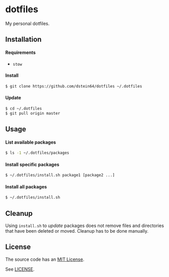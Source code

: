 dotfiles
========

My personal dotfiles.

Installation
------------

#### Requirements

- `stow`

#### Install

```sh
$ git clone https://github.com/dstein64/dotfiles ~/.dotfiles
```

#### Update

```sh
$ cd ~/.dotfiles
$ git pull origin master
```

Usage
-----

#### List available packages

```sh
$ ls -1 ~/.dotfiles/packages
```

#### Install specific packages

```sh
$ ~/.dotfiles/install.sh package1 [package2 ...]
```

#### Install all packages

```sh
$ ~/.dotfiles/install.sh
```

Cleanup
-------

Using `install.sh` to *update* packages does not remove files and directories that
have been deleted or moved. Cleanup has to be done manually.

License
-------

The source code has an [MIT License](https://en.wikipedia.org/wiki/MIT_License).

See [LICENSE](https://github.com/dstein64/dotfiles/blob/master/LICENSE).
